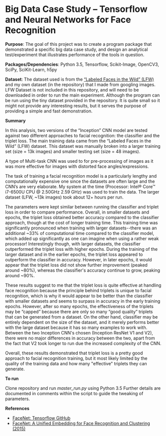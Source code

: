 # Big Data Case Study – Tensorflow and Neural Networks for Face Recognition

**Purpose**: The goal of this project was to create a program package that demonstrated a specific big data case study, and design an analytical test/experiment that illustrates performance of the tools in question.

**Packages/Dependencies**: Python 3.5, Tensorflow, Scikit-Image, OpenCV3, SciPy, SciKit-Learn, h5py

**Dataset**: The dataset used is from the [“Labeled Faces in the Wild” (LFW)](http://vis-www.cs.umass.edu/lfw/) and my own dataset (in the repository) that I made from googling images. LFW Dataset is not included in this repository, and will need to be downloaded in order to run the main experiment. Although the program can be run using the tiny dataset provided in the repository. It is quite small so it might not provide any interesting results, but it serves the purpose of providing a simple and fast demonstration.

**Summary**

In this analysis, two versions of the “Inception” CNN model are tested against two different approaches to facial recognition: the classifier and the triplet loss. The main training data came from the “Labeled Faces in the Wild” (LFW) dataset. This dataset was manually broken into a larger training set (size = 13k images) and smaller testing set (size = 48 images).

A type of Multi-task CNN was used to for pre-processing of images as it was more effective for images with distorted face angles/expressions.

The task of training a facial recognition model is a particularly lengthy and computationally expensive one since the datasets are often large and the CNN’s are very elaborate. My system at the time (Processor: Intel® Core™ i7-6500U CPU @ 2.50GHz 2.59 GHz) was used to train the data. The larger dataset (LFW, ~13k images) took about 12+ hours per run.

The parameters were kept similar between running the classifier and triplet loss in order to compare performance. Overall, in smaller datasets and epochs, the triplet loss obtained better accuracy compared to the classifier approach, though at the cost of longer training time. This training time was significantly pronounced when training with larger datasets--there was an additional ~33% of computational time compared to the classifier model, which added up significantly as one can imagine when using a rather weak processor! Interestingly though, with larger datasets, the classifier outperformed the triplet loss with higher epochs. During the training of the larger dataset and in the earlier epochs, the triplet loss appeared to outperform the classifier in accuracy. However, in later epochs, it would appear that the triplet loss did not show further improvement (peaked around ~80%), whereas the classifier's accuracy continue to grow, peaking around ~90%. 

These results suggest to me that the triplet loss is quite effective at handling face recognition because the principle behind triplets is unique to facial recognition, which is why it would appear to be better than the classifier with smaller datasets and seems to surpass in accuracy in the early training epochs. However, after so many epochs, the effectiveness of the triplets may be “capped” because there are only so many “good quality” triplets that can be generated from a dataset. On the other hand, classifier may be entirely dependent on the size of the dataset, and it merely performs better with the large dataset because it has so many examples to work with. Between the two Inception CNN's chosen (Inception ResNet V1 and V2), there were no major differences in accuracy between the two, apart from the fact that V2 took longer to run due the increased complexity of the CNN.

Overall, these results demonstrated that triplet loss is a pretty good approach to facial recognition training, but it most likely limited by the quality of the training data and how many "effective" triplets they can generate.

**To run**

Clone repository and run _master_run.py_ using Python 3.5
Further details are documented in comments within the script to guide the tweaking of parameters.

**References**
- [FaceNet: Tensorflow GitHub](https://github.com/davidsandberg/facenet) 
- [FaceNet: A Unified Embedding for Face Recognition and Clustering (2015)](https://arxiv.org/abs/1503.03832)
